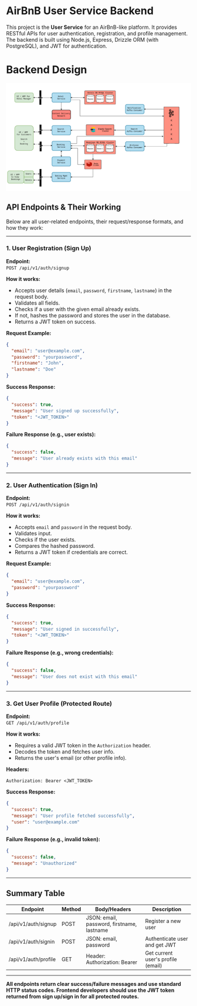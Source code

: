 # AirBnB User Service Backend

This project is the **User Service** for an AirBnB-like platform. It provides RESTful APIs for user authentication, registration, and profile management. The backend is built using Node.js, Express, Drizzle ORM (with PostgreSQL), and JWT for authentication.

# Backend Design
![image alt](https://github.com/jeet004a/Air-BNB-Service/blob/e862467afdb422fdaaf2a95107439d0b125bf3c4/airbnb.png)

## API Endpoints & Their Working


Below are all user-related endpoints, their request/response formats, and how they work:

---

### 1. **User Registration (Sign Up)**

**Endpoint:**  
`POST /api/v1/auth/signup`

**How it works:**
- Accepts user details (`email`, `password`, `firstname`, `lastname`) in the request body.
- Validates all fields.
- Checks if a user with the given email already exists.
- If not, hashes the password and stores the user in the database.
- Returns a JWT token on success.

**Request Example:**
```json
{
  "email": "user@example.com",
  "password": "yourpassword",
  "firstname": "John",
  "lastname": "Doe"
}
```

**Success Response:**
```json
{
  "success": true,
  "message": "User signed up successfully",
  "token": "<JWT_TOKEN>"
}
```

**Failure Response (e.g., user exists):**
```json
{
  "success": false,
  "message": "User already exists with this email"
}
```

---

### 2. **User Authentication (Sign In)**

**Endpoint:**  
`POST /api/v1/auth/signin`

**How it works:**
- Accepts `email` and `password` in the request body.
- Validates input.
- Checks if the user exists.
- Compares the hashed password.
- Returns a JWT token if credentials are correct.

**Request Example:**
```json
{
  "email": "user@example.com",
  "password": "yourpassword"
}
```

**Success Response:**
```json
{
  "success": true,
  "message": "User signed in successfully",
  "token": "<JWT_TOKEN>"
}
```

**Failure Response (e.g., wrong credentials):**
```json
{
  "success": false,
  "message": "User does not exist with this email"
}
```

---

### 3. **Get User Profile (Protected Route)**

**Endpoint:**  
`GET /api/v1/auth/profile`

**How it works:**
- Requires a valid JWT token in the `Authorization` header.
- Decodes the token and fetches user info.
- Returns the user's email (or other profile info).

**Headers:**
```
Authorization: Bearer <JWT_TOKEN>
```

**Success Response:**
```json
{
  "success": true,
  "message": "User profile fetched successfully",
  "user": "user@example.com"
}
```

**Failure Response (e.g., invalid token):**
```json
{
  "success": false,
  "message": "Unauthorized"
}
```

---

## Summary Table

| Endpoint                  | Method | Body/Headers                    | Description                        |
|---------------------------|--------|----------------------------------|------------------------------------|
| /api/v1/auth/signup       | POST   | JSON: email, password, firstname, lastname | Register a new user                |
| /api/v1/auth/signin       | POST   | JSON: email, password            | Authenticate user and get JWT      |
| /api/v1/auth/profile      | GET    | Header: Authorization: Bearer    | Get current user's profile (email) |

---

**All endpoints return clear success/failure messages and use standard HTTP status codes. Frontend developers should use the JWT token returned from sign up/sign in for all protected routes.**